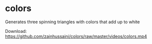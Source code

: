 # colors

Generates three spinning triangles with colors that add up to white

Download: https://github.com/zainhussaini/colors/raw/master/videos/colors.mp4
